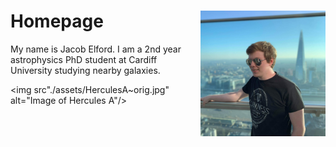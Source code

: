 # Homepage <img src="./assets/Profile.jpg" align="right" alt="Profile Image" width="200"/>

My name is Jacob Elford. I am a 2nd year astrophysics PhD student at Cardiff University studying nearby galaxies.

<img src"./assets/HerculesA~orig.jpg" alt="Image of Hercules A"/>
